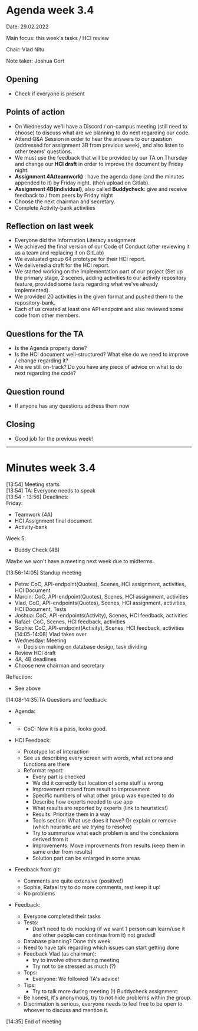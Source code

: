 
# Agenda week 3.4

Date: 29.02.2022

Main focus: this week's tasks / HCI review

Chair: Vlad Nitu

Note taker: Joshua Gort



## Opening
- Check if everyone is present



## Points of action

- On Wednesday we'll have a Discord / on-campus meeting (still need to choose) to discuss what are we planning to do next regarding our code.
- Attend Q&A Session in order to hear the answers to our question (addressed for assignment 3B from previous week), and also listen to other teams' questions.
- We must use the feedback that will be provided by our TA on Thursday and change our **HCI draft** in order to improve the document by Friday night.
- **Assignment 4A(teamwork)** : have the agenda done (and the minutes appended to it) by Friday night. (then upload on Gitlab).
- **Assignment 4B(individual)**, also called **Buddycheck**: give and receive feedback to / from peers by Friday night
- Choose the next chairman and secretary.
- Complete Activity-bank activities



## Reflection on last week

- Everyone did the Information Literacy assignment
- We achieved the final version of our Code of Conduct (after reviewing it as a team and replacing it on GitLab)
- We evaluated group 64 prototype for their HCI report.
- We delivered a draft for the HCI report.
- We started working on the implementation part of our project (Set up the primary stage, 2 scenes, adding activities to our activity repository feature, provided some tests regarding what we've already implemented).
- We provided 20 activities in the given format and pushed them to the repository-bank.
- Each of us created at least one API endpoint and also reviewed some code from other members.



## Questions for the TA

- Is the Agenda properly done?
- Is the HCI document well-structured? What else do we need to improve / change regarding it?
- Are we still on-track? Do you have any piece of advice on what to do next regarding the code?


## Question round

- If anyone has any questions address them now



## Closing

- Good job for the previous week!

***  

# Minutes week 3.4
[//]: # (Secretary inserts minutes here)

[13:54] Meeting starts  
[13:54] TA: Everyone needs to speak  
[13:54 - 13:56] Deadlines:  
Friday:
- Teamwork (4A)
- HCI Assignment final document
- Activity-bank

Week 5:
- Buddy Check (4B)

Maybe we won't have a meeting next week due to midterms.

[13:56-14:05] Standup meeting
- Petra: CoC, API-endpoint(Quotes), Scenes, HCI assignment, activities, HCI Document
- Marcin: CoC, API-endpoint(Quotes), Scenes, HCI assignment, activities
- Vlad, CoC, API-endpoints(Quotes), Scenes, HCI assignment, activities, HCI Document, Tests
- Joshua:  CoC, API-endpoints(Activity), Scenes, HCI feedback, activities
- Rafael: CoC, Scenes, HCI feedback, activities
- Sophie: CoC, API-endpoint(Activity), Scenes, HCI feedback, activities   
  [14:05-14:08] Vlad takes over
- Wednesday: Meeting
    - Decision making on database design, task dividing
- Review HCI draft
- 4A, 4B deadlines
- Choose new chairman and secretary

Reflection:
- See above

[14:08-14:35]TA Questions and feedback:
- Agenda:
- - CoC: Now it is a pass, looks good.
- HCI Feedback:
    - Prototype lot of interaction
    - See us describing every screen with words, what actions and functions are there
    - Reformat report:
        - Every part is checked
        - We did it correctly but location of some stuff is wrong
        - Improvement moved from result to improvement
        - Specific numbers of what other group was expected to do
        - Describe how experts needed to use app
        - What results are reported by experts (link to heuristics!)
        - Results: Prioritize them in a way
        - Tools section: What use does it have? Or explain or remove (which heuristic are we trying to resolve)
        - Try to summarize what each problem is and the conclusions derived from it
        - Improvements: Move improvements from results (keep them in same order from results)
        - Solution part can be enlarged in some areas
- Feedback from git:
    - Comments are quite extensive (positive!)
    - Sophie, Rafael try to do more comments, rest keep it up!
    - No problems

- Feedback:
    - Everyone completed their tasks
    - Tests:
        - Don't need to do mocking (if we want 1 person can learn/use it and other people can continue from it) not graded!
    - Database planning? Done this week
    - Need to have talk regarding which issues can start getting done
    - Feedback Vlad (as chairman):
        - try to involve others during meeting
        - Try not to be stressed as much (?)
    - Tops:
        - Everyone: We followed TA's advice!
    - Tips:
        - Try to talk more during meeting  (!)
          Buddycheck assignment:
    - Be honest, it's anonymous, try to not hide problems within the group.
    - Discrimation is serious, everyone needs to feel free to be open to whoever to discuss and mention it.

[14:35] End of meeting
